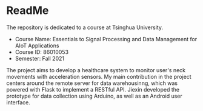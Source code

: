 # ReadMe
The repository is dedicated to a course at Tsinghua University.
* Course Name: Essentials to Signal Processing and Data Management for AIoT Applications
* Course ID: 86010053
* Semester: Fall 2021

The project aims to develop a healthcare system to monitor user's neck movements with acceleration sensors. My main contribution in the project centers around the remote server for data warehousinng, which was powered with Flask to implement a RESTful API. Jiexin developed the prototype for data collection using Arduino, as well as an Android user interface.
